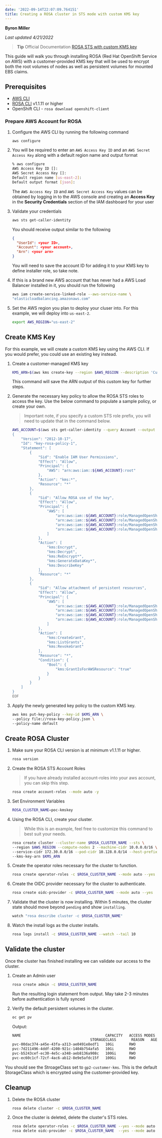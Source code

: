 ```yaml
---
date: '2022-09-14T22:07:09.764151'
title: Creating a ROSA cluster in STS mode with custom KMS key
---
```

**Byron Miller**

*Last updated 4/21/2022*

> **Tip** Official Documentation [ROSA STS with custom KMS key](https://docs.openshift.com/rosa/rosa_getting_started/rosa-sts-creating-a-cluster-with-customizations.html#rosa-sts-creating-cluster-customizations_rosa-sts-creating-a-cluster-with-customizations)

This guide will walk you through installing ROSA (Red Hat OpenShift Service on AWS) with a customer-provided KMS key that will be used to encrypt both the root volumes of nodes as well as persistent volumes for mounted EBS claims.

## Prerequisites

* [AWS CLI](https://docs.aws.amazon.com/cli/latest/userguide/install-cliv2.html)
* [ROSA CLI](https://github.com/openshift/rosa/releases/) v1.1.11 or higher
* OpenShift CLI - `rosa download openshift-client`

### Prepare AWS Account for ROSA

1. Configure the AWS CLI by running the following command

   ```bash
   aws configure
   ```

2. You will be required to enter an `AWS Access Key ID` and an `AWS Secret Access Key` along with a default region name and output format

   ```bash
   % aws configure
   AWS Access Key ID []:
   AWS Secret Access Key []:
   Default region name [us-east-2]:
   Default output format [json]:
   ```
    The `AWS Access Key ID` and `AWS Secret Access Key` values can be obtained by logging in to the AWS console and creating an **Access Key** in the **Security Credentials** section of the IAM dashboard for your user

3. Validate your credentials

   ```bash
   aws sts get-caller-identity
   ```

    You should receive output similar to the following
   ```json
   {
     "UserId": <your ID>,
     "Account": <your account>,
     "Arn": <your arn>
   }
   ```

    You will need to save the account ID for adding it to your KMS key to define installer role, so take note.

4. If this is a brand new AWS account that has never had a AWS Load Balancer installed in it, you should run the following

   ```bash
   aws iam create-service-linked-role --aws-service-name \
   "elasticloadbalancing.amazonaws.com"
   ```

5. Set the AWS region you plan to deploy your cluser into. For this example, we will deploy into `us-east-2`.

   ```bash
   export AWS_REGION="us-east-2"
   ```

## Create KMS Key

For this example, we will create a custom KMS key using the AWS CLI. If you would prefer, you could use an existing key instead.

1. Create a customer-managed KMS key

   ```bash
   KMS_ARN=$(aws kms create-key --region $AWS_REGION --description 'Custom ROSA Encryption Key' --query KeyMetadata.Arn --output text)
   ```

   This command will save the ARN output of this custom key for further steps.

1. Generate the necessary key policy to allow the ROSA STS roles to access the key. Use the below command to populate a sample policy, or create your own.

   > Important note, if you specify a custom STS role prefix, you will need to update that in the command below.

   ```bash
   AWS_ACCOUNT=$(aws sts get-caller-identity --query Account --output text); cat << EOF > rosa-key-policy.json
   {
       "Version": "2012-10-17",
       "Id": "key-rosa-policy-1",
       "Statement": [
           {
               "Sid": "Enable IAM User Permissions",
               "Effect": "Allow",
               "Principal": {
                   "AWS": "arn:aws:iam::${AWS_ACCOUNT}:root"
               },
               "Action": "kms:*",
               "Resource": "*"
           },
           {
               "Sid": "Allow ROSA use of the key",
               "Effect": "Allow",
               "Principal": {
                   "AWS": [
                       "arn:aws:iam::${AWS_ACCOUNT}:role/ManagedOpenShift-Support-Role",
                       "arn:aws:iam::${AWS_ACCOUNT}:role/ManagedOpenShift-Installer-Role",
                       "arn:aws:iam::${AWS_ACCOUNT}:role/ManagedOpenShift-Worker-Role",
                       "arn:aws:iam::${AWS_ACCOUNT}:role/ManagedOpenShift-ControlPlane-Role"
                   ]
               },
               "Action": [
                   "kms:Encrypt",
                   "kms:Decrypt",
                   "kms:ReEncrypt*",
                   "kms:GenerateDataKey*",
                   "kms:DescribeKey"
               ],
               "Resource": "*"
           },
           {
               "Sid": "Allow attachment of persistent resources",
               "Effect": "Allow",
               "Principal": {
                   "AWS": [
                       "arn:aws:iam::${AWS_ACCOUNT}:role/ManagedOpenShift-Support-Role",
                       "arn:aws:iam::${AWS_ACCOUNT}:role/ManagedOpenShift-Installer-Role",
                       "arn:aws:iam::${AWS_ACCOUNT}:role/ManagedOpenShift-Worker-Role",
                       "arn:aws:iam::${AWS_ACCOUNT}:role/ManagedOpenShift-ControlPlane-Role"
                   ]
               },
               "Action": [
                   "kms:CreateGrant",
                   "kms:ListGrants",
                   "kms:RevokeGrant"
               ],
               "Resource": "*",
               "Condition": {
                   "Bool": {
                       "kms:GrantIsForAWSResource": "true"
                   }
               }
           }
       ]
   }
   EOF
   ```

1. Apply the newly generated key policy to the custom KMS key.

   ```bash
   aws kms put-key-policy --key-id $KMS_ARN \
   --policy file://rosa-key-policy.json \
   --policy-name default
   ```

## Create ROSA Cluster

1. Make sure your ROSA CLI version is at minimum v1.1.11 or higher.

   ```bash
   rosa version
   ```

1. Create the ROSA STS Account Roles

    > If you have already installed account-roles into your aws account, you can skip this step.

   ```bash
   rosa create account-roles --mode auto -y
   ```

1. Set Environment Variables

   ```bash
   ROSA_CLUSTER_NAME=poc-kmskey
   ```

2. Using the ROSA CLI, create your cluster.

   > While this is an example, feel free to customize this command to best suit your needs.

   ```bash
   rosa create cluster --cluster-name $ROSA_CLUSTER_NAME --sts \
   --region $AWS_REGION --compute-nodes 2 --machine-cidr 10.0.0.0/16 \
   --service-cidr 172.30.0.0/16 --pod-cidr 10.128.0.0/14 --host-prefix 23 \
   --kms-key-arn $KMS_ARN
   ```

1. Create the operator roles necessary for the cluster to function.

   ```bash
   rosa create operator-roles -c $ROSA_CLUSTER_NAME --mode auto --yes
   ```

2. Create the OIDC provider necessary for the cluster to authenticate.

   ```bash
   rosa create oidc-provider -c $ROSA_CLUSTER_NAME --mode auto --yes
   ```

3. Validate that the cluster is now installing. Within 5 minutes, the cluster state should move beyond `pending` and show `installing`.

   ```bash
   watch "rosa describe cluster -c $ROSA_CLUSTER_NAME"
   ```

4. Watch the install logs as the cluster installs.

   ```bash
   rosa logs install -c $ROSA_CLUSTER_NAME --watch --tail 10
   ```

## Validate the cluster

Once the cluster has finished installing we can validate our access to the cluster.

1. Create an Admin user

   ```bash
   rosa create admin -c $ROSA_CLUSTER_NAME
   ```
   Run the resulting login statement from output. May take 2-3 minutes before authentication is fully synced

2. Verify the default persistent volumes in the cluster.

   ```bash
   oc get pv
   ```

   Output:
   ```bash
   NAME                                       CAPACITY   ACCESS MODES   RECLAIM POLICY   STATUS   CLAIM
                                       STORAGECLASS       REASON   AGE
   pvc-00dac374-a45e-43fa-a313-ae0491e8edf1   10Gi       RWO            Delete           Bound    openshift-monitoring/alertmanager-data-alertmanager-main-1   gp2-customer-kms            26m
   pvc-7d211496-4ddf-4200-921c-1404b754afa5   10Gi       RWO            Delete           Bound    openshift-monitoring/alertmanager-data-alertmanager-main-0   gp2-customer-kms            26m
   pvc-b5243cef-ec30-4e5c-a348-aeb8136a908c   100Gi      RWO            Delete           Bound    openshift-monitoring/prometheus-data-prometheus-k8s-0        gp2-customer-kms            26m
   pvc-ec60c1cf-72cf-4ac6-ab12-8e9e5afdc15f   100Gi      RWO            Delete           Bound    openshift-monitoring/prometheus-data-prometheus-k8s-1        gp2-customer-kms            26m
   ```
You should see the StroageClass set to `gp2-customer-kms`. This is the default StorageClass which is encrypted using the customer-provided key.

## Cleanup

1. Delete the ROSA cluster

   ```bash
   rosa delete cluster -c $ROSA_CLUSTER_NAME
   ```

1. Once the cluster is deleted, delete the cluster's STS roles.

   ```bash
   rosa delete operator-roles -c $ROSA_CLUSTER_NAME --yes --mode auto
   rosa delete oidc-provider -c $ROSA_CLUSTER_NAME  --yes --mode auto
   ```
